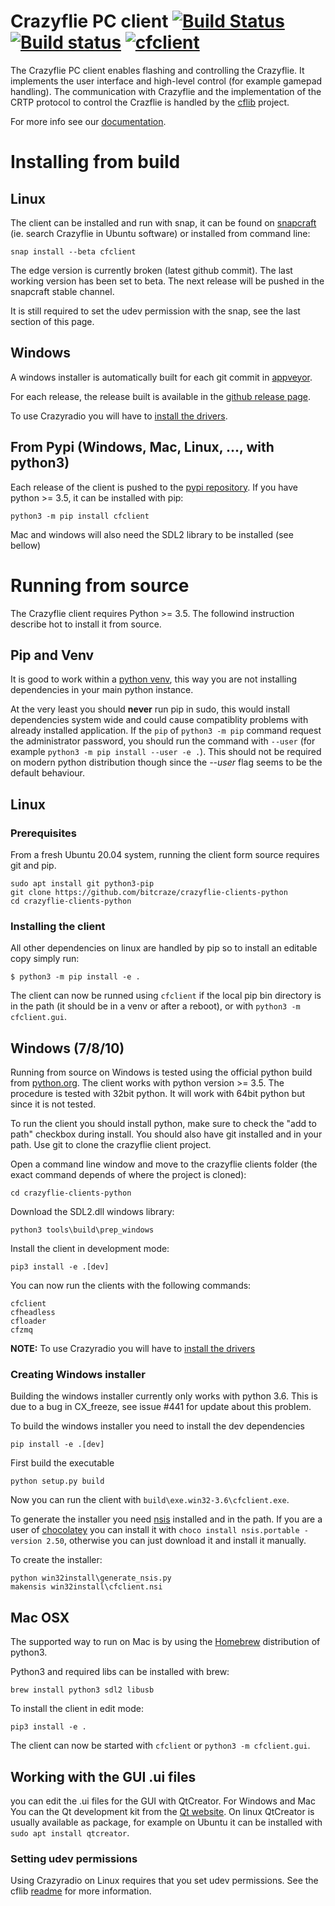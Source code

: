 # Crazyflie PC client [![Build Status](https://api.travis-ci.org/bitcraze/crazyflie-clients-python.svg)](https://travis-ci.org/bitcraze/crazyflie-clients-python) [![Build status](https://ci.appveyor.com/api/projects/status/u2kejdbc9wrexo31?svg=true)](https://ci.appveyor.com/project/bitcraze/crazyflie-clients-python) [![cfclient](https://snapcraft.io//cfclient/badge.svg)](https://snapcraft.io/cfclient)


The Crazyflie PC client enables flashing and controlling the Crazyflie.
It implements the user interface and high-level control (for example gamepad handling).
The communication with Crazyflie and the implementation of the CRTP protocol to control the Crazflie is handled by the [cflib](https://github.com/bitcraze/crazyflie-lib-python) project.

For more info see our [documentation](https://www.bitcraze.io/documentation/repository/crazyflie-clients-python/master/).

# Installing from build

## Linux

The client can be installed and run with snap, it can be found on [snapcraft](https://snapcraft.io/cfclient) (ie. search Crazyflie in Ubuntu software) or installed from command line:
```
snap install --beta cfclient
```

The edge version is currently broken (latest github commit). The last working version has been set to beta. The next release will be pushed in the snapcraft stable channel.

It is still required to set the udev permission with the snap, see the last section of this page.

## Windows

A windows installer is automatically built for each git commit in [appveyor](https://ci.appveyor.com/project/bitcraze/crazyflie-clients-python/build/artifacts).

For each release, the release built is available in the [github release page](https://github.com/bitcraze/crazyflie-clients-python/releases).

To use Crazyradio you will have to [install the drivers](https://github.com/bitcraze/crazyradio-firmware/blob/master/docs/building/usbwindows.md).

## From Pypi (Windows, Mac, Linux, ..., with python3)

Each release of the client is pushed to the [pypi repository](https://pypi.org/project/cfclient/). If you have python >= 3.5, it can be installed with pip:

```
python3 -m pip install cfclient
```

Mac and windows will also need the SDL2 library to be installed (see bellow)

# Running from source

The Crazyflie client requires Python >= 3.5. The followind instruction describe hot to install it from source.

## Pip and Venv

It is good to work within a [python venv](https://docs.python.org/3/library/venv.html), this way you are not installing dependencies in your main python instance.

At the very least you should **never** run pip in sudo, this would install dependencies system wide and could cause compatiblity problems with already installed application. If the ```pip``` of ```python3 -m pip``` command request the administrator password, you should run the command with ```--user``` (for example ```python3 -m pip install --user -e .```). This should not be required on modern python distribution though since the *--user*  flag seems to be the default behaviour.

## Linux

### Prerequisites

From a fresh Ubuntu 20.04 system, running the client form source requires git and pip.

```
sudo apt install git python3-pip
git clone https://github.com/bitcraze/crazyflie-clients-python
cd crazyflie-clients-python
```

### Installing the client

All other dependencies on linux are handled by pip so to install an editable copy simply run:

```
$ python3 -m pip install -e .
```

The client can now be runned using ```cfclient``` if the local pip bin directory is in the path (it should be in a venv or after a reboot), or with ```python3 -m cfclient.gui```.

## Windows (7/8/10)

Running from source on Windows is tested using the official python build from [python.org](https://python.org). The client works with python version >= 3.5. The procedure is tested with 32bit python. It will work with 64bit python but since it is not tested.

To run the client you should install python, make sure to check the "add to path" checkbox during install. You should also have git installed and in your path. Use git to clone the crazyflie client project.

Open a command line window and move to the crazyflie clients folder (the exact command depends of where the project is cloned):
```
cd crazyflie-clients-python
```

Download the SDL2.dll windows library:
```
python3 tools\build\prep_windows
```

Install the client in development mode:
```
pip3 install -e .[dev]
```

You can now run the clients with the following commands:
```
cfclient
cfheadless
cfloader
cfzmq
```

**NOTE:** To use Crazyradio you will have to [install the drivers](https://github.com/bitcraze/crazyradio-firmware/blob/master/docs/building/usbwindows.md)

### Creating Windows installer

Building the windows installer currently only works with python 3.6. This is due to a bug in CX_freeze, see issue #441 for update about this problem.

To build the windows installer you need to install the dev dependencies
```
pip install -e .[dev]
```

First build the executable
```
python setup.py build
```

Now you can run the client with ```build\exe.win32-3.6\cfclient.exe```.

To generate the installer you need [nsis](http://nsis.sourceforge.net/) installed and in the path. If you
are a user of [chocolatey](https://chocolatey.org/) you can install it with ```choco install nsis.portable -version 2.50```,
otherwise you can just download it and install it manually.

To create the installer:
```
python win32install\generate_nsis.py
makensis win32install\cfclient.nsi
```

## Mac OSX

The supported way to run on Mac is by using the [Homebrew](http://brew.sh/) distribution of python3.

Python3 and required libs can be installed with brew:
```
brew install python3 sdl2 libusb
```

To install the client in edit mode:
```
pip3 install -e .
```

The client can now be started with ```cfclient``` or ```python3 -m cfclient.gui```.

## Working with the GUI .ui files

you can edit the .ui files for the GUI with QtCreator. For Windows and Mac You can the Qt development kit from the [Qt website](https://www.qt.io/download-open-source/). On linux QtCreator is usually available as package, for example on Ubuntu it can be installed with ```sudo apt install qtcreator```.


### Setting udev permissions

Using Crazyradio on Linux requires that you set udev permissions. See the cflib
[readme](https://github.com/bitcraze/crazyflie-lib-python#setting-udev-permissions)
for more information.
